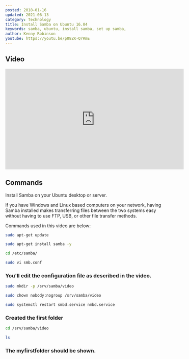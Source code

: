 ```yaml
---
posted: 2018-01-16
updated: 2021-06-13
category: Technology
title: Install Samba on Ubuntu 16.04
keywords: samba, ubuntu, install samba, set up samba, 
author: Kenny Robinson
youtube: https://youtu.be/p08ZK-QrRmE
---
```


## Video

<iframe width="560" height="315" src="https://www.youtube.com/embed/p08ZK-QrRmE" title="YouTube video player" frameborder="0" allow="accelerometer; autoplay; clipboard-write; encrypted-media; gyroscope; picture-in-picture" allowfullscreen></iframe>

## Commands 

Install Samba on your Ubuntu desktop or server. 

If you have Windows and Linux based computers on your network, having Samba installed makes transferring files between the two systems easy without having to use FTP, USB, or other file transfer methods.

Commands used in this video are below:

```bash
sudo apt-get update

sudo apt-get install samba -y

cd /etc/samba/

sudo vi smb.conf
```

### You'll edit the configuration file as described in the video. 

```bash
sudo mkdir -p /srv/samba/video 

sudo chown nobody:nogroup /srv/samba/video 

sudo systemctl restart smbd.service nmbd.service
```

### Created the first folder 

```bash
cd /srv/samba/video 

ls
``` 

### The myfirstfolder should be shown. 
